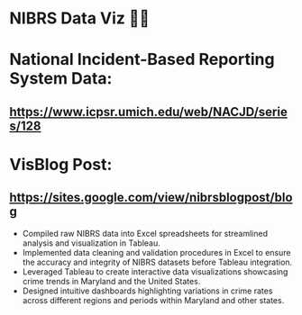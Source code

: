 # NIBRS Data Viz 👮🏾
# National Incident-Based Reporting System Data: 
https://www.icpsr.umich.edu/web/NACJD/series/128
---------
# VisBlog Post: 
https://sites.google.com/view/nibrsblogpost/blog
---------
- Compiled raw NIBRS data into Excel spreadsheets for streamlined analysis and visualization in Tableau.
- Implemented data cleaning and validation procedures in Excel to ensure the accuracy and integrity of NIBRS datasets before Tableau integration.
- Leveraged Tableau to create interactive data visualizations showcasing crime trends in Maryland and the United States.
- Designed intuitive dashboards highlighting variations in crime rates across different regions and periods within Maryland and other states.
